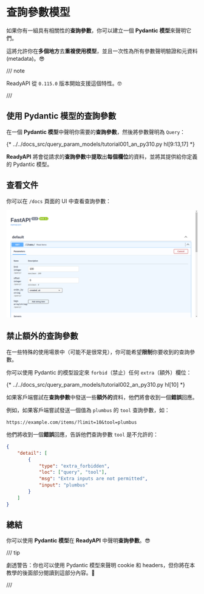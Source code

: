 # 查詢參數模型

如果你有一組具有相關性的**查詢參數**，你可以建立一個 **Pydantic 模型**來聲明它們。

這將允許你在**多個地方**去**重複使用模型**，並且一次性為所有參數聲明驗證和元資料 (metadata)。😎

/// note

ReadyAPI 從 `0.115.0` 版本開始支援這個特性。🤓

///

## 使用 Pydantic 模型的查詢參數

在一個 **Pydantic 模型**中聲明你需要的**查詢參數**，然後將參數聲明為 `Query`：

{* ../../docs_src/query_param_models/tutorial001_an_py310.py hl[9:13,17] *}

**ReadyAPI** 將會從請求的**查詢參數**中**提取**出**每個欄位**的資料，並將其提供給你定義的 Pydantic 模型。

## 查看文件

你可以在 `/docs` 頁面的 UI 中查看查詢參數：

<div class="screenshot">
<img src="/img/tutorial/query-param-models/image01.png">
</div>

## 禁止額外的查詢參數

在一些特殊的使用場景中（可能不是很常見），你可能希望**限制**你要收到的查詢參數。

你可以使用 Pydantic 的模型設定來 `forbid`（禁止）任何 `extra`（額外）欄位：

{* ../../docs_src/query_param_models/tutorial002_an_py310.py hl[10] *}

如果客戶端嘗試在**查詢參數**中發送一些**額外的**資料，他們將會收到一個**錯誤**回應。

例如，如果客戶端嘗試發送一個值為 `plumbus` 的 `tool` 查詢參數，如：

```http
https://example.com/items/?limit=10&tool=plumbus
```

他們將收到一個**錯誤**回應，告訴他們查詢參數 `tool` 是不允許的：

```json
{
    "detail": [
        {
            "type": "extra_forbidden",
            "loc": ["query", "tool"],
            "msg": "Extra inputs are not permitted",
            "input": "plumbus"
        }
    ]
}
```

## 總結

你可以使用 **Pydantic 模型**在 **ReadyAPI** 中聲明**查詢參數**。😎

/// tip

劇透警告：你也可以使用 Pydantic 模型來聲明 cookie 和 headers，但你將在本教學的後面部分閱讀到這部分內容。🤫

///
